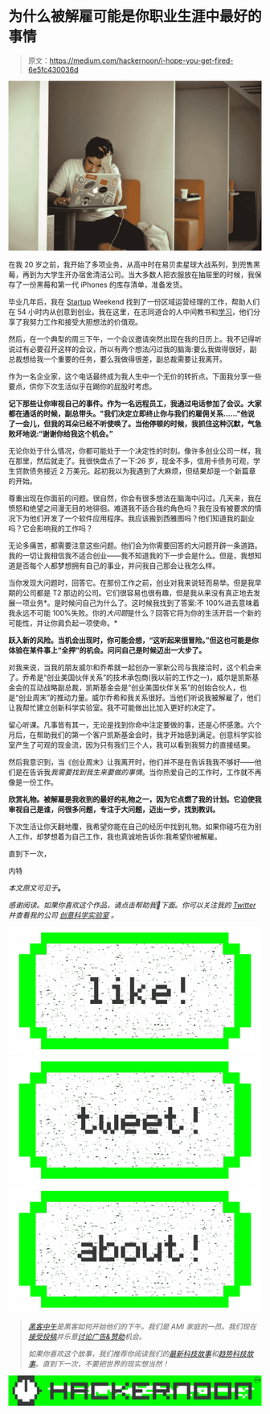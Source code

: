 # 为什么被解雇可能是你职业生涯中最好的事情

> 原文：<https://medium.com/hackernoon/i-hope-you-get-fired-6e5fc430036d>

![](img/7d341e2d9d6c221b2a09f9ba3302595e.png)

在我 20 岁之前，我开始了多项业务，从高中时在易贝卖星球大战系列，到兜售黑莓，再到为大学生开办宿舍清洁公司。当大多数人把衣服放在抽屉里的时候，我保存了一份黑莓和第一代 iPhones 的库存清单，准备发货。

毕业几年后，我在 [Startup](https://hackernoon.com/tagged/startup) Weekend 找到了一份区域运营经理的工作，帮助人们在 54 小时内从创意到创业。我在这里，在志同道合的人中间教书和[学习](https://hackernoon.com/tagged/learning)，他们分享了我努力工作和接受大胆想法的价值观。

然后，在一个典型的周三下午，一个会议邀请突然出现在我的日历上。我不记得听说过有必要召开这样的会议，所以有两个想法闪过我的脑海:要么我做得很好，副总裁想给我一个重要的任务，要么我做得很差，副总裁需要让我离开。

作为一名企业家，这个电话最终成为我人生中一个无价的转折点。下面我分享一些要点，供你下次生活似乎在踢你的屁股时考虑。

**记下那些让你审视自己的事件。作为一名远程员工，我通过电话参加了会议。大家都在通话的时候，副总带头。"我们决定立即终止你与我们的雇佣关系……"他说了一会儿，但我的耳朵已经不听使唤了。当他停顿的时候，我抓住这种沉默，气急败坏地说:“谢谢你给我这个机会。”**

无论你处于什么情况，你都可能处于一个决定性的时刻。像许多创业公司一样，我在那里，然后就走了。我很快盘点了一下:26 岁，现金不多，信用卡债务可观，学生贷款债务接近 2 万美元。起初我以为我遇到了大麻烦，但结果却是一个新篇章的开始。

尊重出现在你面前的问题。很自然，你会有很多想法在脑海中闪过。几天来，我在愤怒和绝望之间漫无目的地徘徊。难道我不适合我的角色吗？我在没有被要求的情况下为他们开发了一个软件应用程序。我应该搬到西雅图吗？他们知道我的副业吗？它会影响我的工作吗？

无论多痛苦，都需要注意这些问题。他们会为你需要回答的大问题开辟一条道路。我的一切让我相信我不适合创业——我不知道我的下一步会是什么。但是，我想知道是否每个人都梦想拥有自己的事业，并问我自己那会让我怎么样。

当你发现大问题时，回答它。在那份工作之前，创业对我来说轻而易举。但是我早期的公司都是 T2 那边的公司。它们很容易也很有趣，但是我从来没有真正地去发展一项业务*。是时候问自己为什么了。这时候我找到了答案:不 100%进去意味着我永远不可能 100%失败。你的*大问题*是什么？回答它将为你的生活开启一个新的可能性，并让你肩负起一项使命。*

**跃入新的风险。当机会出现时，你可能会想，“这听起来很冒险。”但这也可能是你体验在某件事上“全押”的机会。问问自己是时候迈出一大步了。**

对我来说，当我的朋友威尔和乔希就一起创办一家新公司与我接洽时，这个机会来了。乔希是“创业美国伙伴关系”的技术承包商(我以前的工作之一)，威尔是凯斯基金会的互动战略副总裁，凯斯基金会是“创业美国伙伴关系”的创始合伙人，也是“创业周末”的推动力量。威尔乔希和我关系很好。当他们听说我被解雇了，他们让我帮忙建立创新科学实验室。我不可能做出比加入更好的决定了。

留心听课。凡事皆有其一，无论是找到你命中注定要做的事，还是心怀感激。六个月后，在帮助我们的第一个客户凯斯基金会时，我才开始感到满足。创意科学实验室产生了可观的现金流，因为只有我们三个人，我可以看到我努力的直接结果。

然后我意识到，当《创业周末》让我离开时，他们并不是在告诉我我不够好——他们是在告诉我*我需要找到我生来要做的事情*。当你热爱自己的工作时，工作就不再像是一份工作。

**欣赏礼物。被解雇是我收到的最好的礼物之一，因为它点燃了我的计划。它迫使我审视自己是谁，问很多问题，专注于大问题，迈出一步，找到教训。**

下次生活让你天翻地覆，我希望你能在自己的经历中找到礼物。如果你碰巧在为别人工作，却梦想着为自己工作，我也真诚地告诉你:我希望你被解雇。

直到下一次，

内特

*本文原文可见于*[](https://www.forbes.com/sites/theyec/2017/04/26/why-getting-fired-could-be-the-best-thing-to-happen-in-your-career/#17e6edca7f8d)**。**

**感谢阅读。如果你喜欢这个作品，请点击*帮助我💙下面*。你可以关注我的* [*Twitter*](https://twitter.com/NateAndorsky) *并查看我的公司* [*创意科学实验室*](http://creativesci.co/) *。**

*[![](img/50ef4044ecd4e250b5d50f368b775d38.png)](http://bit.ly/HackernoonFB)**[![](img/979d9a46439d5aebbdcdca574e21dc81.png)](https://goo.gl/k7XYbx)**[![](img/2930ba6bd2c12218fdbbf7e02c8746ff.png)](https://goo.gl/4ofytp)*

> *[黑客中午](http://bit.ly/Hackernoon)是黑客如何开始他们的下午。我们是 AMI 家庭的一员。我们现在[接受投稿](http://bit.ly/hackernoonsubmission)并乐意[讨论广告&赞助](mailto:partners@amipublications.com)机会。*
> 
> *如果你喜欢这个故事，我们推荐你阅读我们的[最新科技故事](http://bit.ly/hackernoonlatestt)和[趋势科技故事](https://hackernoon.com/trending)。直到下一次，不要把世界的现实想当然！*

*![](img/be0ca55ba73a573dce11effb2ee80d56.png)*